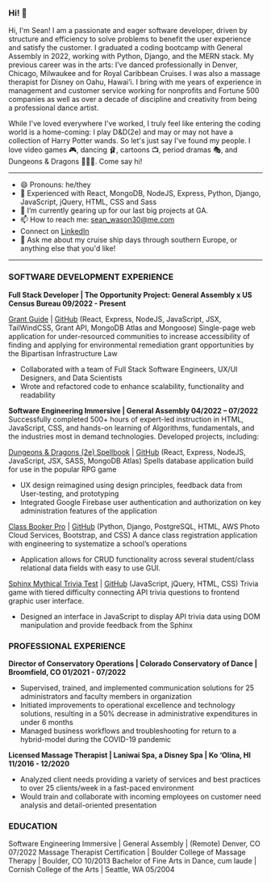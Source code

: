 ### Hi! 👋

Hi, I'm Sean! I am a passionate and eager software developer, driven by structure and efficiency to solve problems to benefit the user experience and satisfy the customer. I graduated a coding bootcamp with General Assembly in 2022, working with Python, Django, and the MERN stack. My previous career was in the arts: I’ve danced professionally in Denver, Chicago, Milwaukee and for Royal Caribbean Cruises. I was also a massage therapist for Disney on Oahu, Hawai’i. I bring with me years of experience in management and customer service working for nonprofits and Fortune 500 companies as well as over a decade of discipline and creativity from being a professional dance artist.

While I've loved everywhere I've worked, I truly feel like entering the coding world is a home-coming: I play D&D(2e) and may or may not have a collection of Harry Potter wands. So let's just say I've found my people. I love video games 🎮, dancing 🩰, cartoons 📺, period dramas 🎭, and Dungeons & Dragons 🧙🏻‍♂️. Come say hi!
______________________________________________________

- 😄 Pronouns: he/they
- 🌱 Experienced with React, MongoDB, NodeJS, Express, Python, Django, JavaScript, jQuery, HTML, CSS and Sass
- 🔭 I’m currently gearing up for our last big projects at GA.
- 📫 How to reach me: sean_wason30@me.com
- Connect on [LinkedIn](https://www.linkedin.com/in/sean-watson30/)
- 💬 Ask me about my cruise ship days through southern Europe, or anything else that you'd like!
______________________________________________________

### SOFTWARE DEVELOPMENT EXPERIENCE

**Full Stack Developer  |  The Opportunity Project: General Assembly x US Census Bureau         09/2022 - Present**

[Grant Guide](https://grantguide.herokuapp.com/)  |  [GitHub](https://github.com/sean-watson30/grant-access)  (React, Express, NodeJS, JavaScript, JSX, TailWindCSS, Grant API, MongoDB Atlas and Mongoose)
Single-page web application for under-resourced communities to increase accessibility of finding and applying for environmental remediation grant opportunities by the Bipartisan Infrastructure Law
* Collaborated with a team of Full Stack Software Engineers, UX/UI Designers, and Data Scientists 
* Wrote and refactored code to enhance scalability, functionality and readability

**Software Engineering Immersive | General Assembly 					             04/2022 – 07/2022**
Successfully completed 500+ hours of expert-led instruction in HTML, JavaScript, CSS, and hands-on learning of Algorithms, fundamentals, and the industries most in demand technologies. Developed projects, including:

[Dungeons & Dragons (2e) Spellbook](https://dndspellbook.netlify.app/) |  [GitHub](https://github.com/sean-watson30/spellbook-react-frontend)  (React, Express, NodeJS, JavaScript, JSX, SASS, MongoDB Atlas)
Spells database application build for use in the popular RPG game 
* UX design reimagined using design principles, feedback data from User-testing, and prototyping
* Integrated Google Firebase user authentication and authorization on key administration features of the application

[Class Booker Pro](https://class-booker-pro.herokuapp.com/)  |  [GitHub](https://github.com/sean-watson30/class-register)  (Python, Django, PostgreSQL, HTML, AWS Photo Cloud Services, Bootstrap, and CSS)
A dance class registration application with engineering to systematize a school’s operations
* Application allows for CRUD functionality across several student/class relational data fields with easy to use GUI. 

[Sphinx Mythical Trivia Test](https://chimerical-gaufre-e1405c.netlify.app/)  |  [GitHub](https://github.com/sean-watson30/Unit-1-Project) (JavaScript, jQuery, HTML, CSS)
Trivia game with tiered difficulty connecting API trivia questions to frontend graphic user interface. 
* Designed an interface in JavaScript to display API trivia data using DOM manipulation and provide feedback from the Sphinx

### PROFESSIONAL EXPERIENCE

**Director of Conservatory Operations  |  Colorado Conservatory of Dance | Broomfield, CO		              01/2021 - 07/2022**
* Supervised, trained, and implemented communication solutions for 25 administrators and faculty members in organization
* Initiated improvements to operational excellence and technology solutions, resulting in a 50% decrease in administrative expenditures in under 6 months
* Managed business workflows and troubleshooting for return to a hybrid-model during the COVID-19 pandemic

**Licensed Massage Therapist  |  Laniwai Spa, a Disney Spa | Ko ‘Olina, HI	11/2016 - 12/2020**
* Analyzed client needs providing a variety of services and best practices to over 25 clients/week in a fast-paced environment
* Would train and collaborate with incoming employees on customer need analysis and detail-oriented presentation

### EDUCATION

Software Engineering Immersive  |  General Assembly  |  (Remote)  Denver, CO  	07/2022
Massage Therapist Certification  |  Boulder College of Massage Therapy  |  Boulder, CO               	 10/2013
Bachelor of Fine Arts in Dance, cum laude  |  Cornish College of the Arts  |  Seattle, WA 	 05/2004
